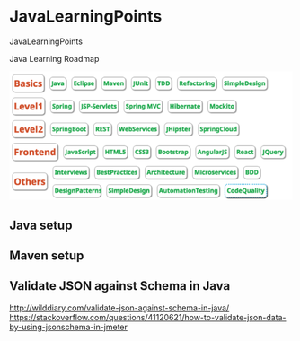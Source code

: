 # JavaLearningPoints
JavaLearningPoints


Java Learning Roadmap

![Java Learning Roadmap](https://github.com/josdoaitran/JavaLearningPoints/blob/master/JavaLearningRoadMap.png)

## Java setup 


## Maven setup


## Validate JSON against Schema in Java

http://wilddiary.com/validate-json-against-schema-in-java/
https://stackoverflow.com/questions/41120621/how-to-validate-json-data-by-using-jsonschema-in-jmeter

